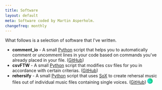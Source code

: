 ```yaml
---
title: Software
layout: default
meta: Software coded by Martin Asperholm.
changefreq: monthly
---
```


What follows is a selection of software that I've written.

* **comment_io** - A small [Python](https://www.python.org/) script that helps you to automatically comment or uncomment lines in your code based on commands you've already placed in your file. ([GitHub](https://github.com/Speldosa/comment_io))
* **csvFTW** - A small [Python](https://www.python.org/) script that modifies csv files for you in accordance with certain criterias. ([GitHub](https://github.com/Speldosa/csvFTW))
* **rehersify** - A small [Python](https://www.python.org/) script that uses [SoX](http://sox.sourceforge.net/) to create rehersal music files out of individual music files containing single voices. ([GitHub](https://github.com/Speldosa/rehersify)) <img src="rehersify_logo.jpg" alt="rehersify logo" style="height:1.25em">
